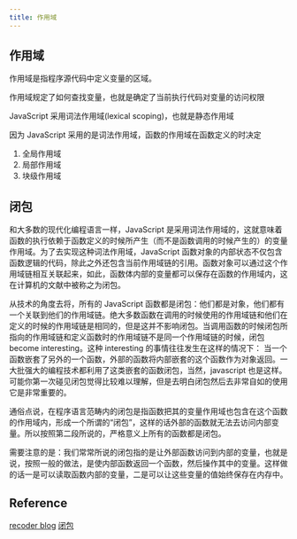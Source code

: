 ```yaml
---
title: 作用域
---
```


## 作用域

作用域是指程序源代码中定义变量的区域。

作用域规定了如何查找变量，也就是确定了当前执行代码对变量的访问权限

JavaScript 采用词法作用域(lexical scoping)，也就是静态作用域

因为 JavaScript 采用的是词法作用域，函数的作用域在函数定义的时决定

1. 全局作用域
2. 局部作用域
3. 块级作用域

## 闭包

和大多数的现代化编程语言一样，JavaScript 是采用词法作用域的，这就意味着函数的执行依赖于函数定义的时候所产生（而不是函数调用的时候产生的）的变量作用域。为了去实现这种词法作用域，JavaScript 函数对象的内部状态不仅包含函数逻辑的代码，除此之外还包含当前作用域链的引用。函数对象可以通过这个作用域链相互关联起来，如此，函数体内部的变量都可以保存在函数的作用域内，这在计算机的文献中被称之为闭包。

从技术的角度去将，所有的 JavaScript 函数都是闭包：他们都是对象，他们都有一个关联到他们的作用域链。绝大多数函数在调用的时候使用的作用域链和他们在定义的时候的作用域链是相同的，但是这并不影响闭包。当调用函数的时候闭包所指向的作用域链和定义函数时的作用域链不是同一个作用域链的时候，闭包 become interesting。这种 interesting 的事情往往发生在这样的情况下： 当一个函数嵌套了另外的一个函数，外部的函数将内部嵌套的这个函数作为对象返回。一大批强大的编程技术都利用了这类嵌套的函数闭包，当然，javascript 也是这样。可能你第一次碰见闭包觉得比较难以理解，但是去明白闭包然后去非常自如的使用它是非常重要的。

通俗点说，在程序语言范畴内的闭包是指函数把其的变量作用域也包含在这个函数的作用域内，形成一个所谓的“闭包”，这样的话外部的函数就无法去访问内部变量。所以按照第二段所说的，严格意义上所有的函数都是闭包。

需要注意的是：我们常常所说的闭包指的是让外部函数访问到内部的变量，也就是说，按照一般的做法，是使内部函数返回一个函数，然后操作其中的变量。这样做的话一是可以读取函数内部的变量，二是可以让这些变量的值始终保存在内存中。

## Reference

[recoder blog](https://github.com/rccoder/blog/issues/3)
[闭包](https://mp.weixin.qq.com/s/FdnJeW5RO7jQmbPrv0FFBw)
